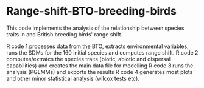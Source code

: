 # Range-shift-BTO-breeding-birds

This code implements the analysis of the relationship between species traits in and British breeding birds' range shift.

R code 1 processes data from the BTO, extracts environmental variables, runs the SDMs for the 160 initial species and computes range shift.
R code 2 computes/extratcs the species traits (biotic, abiotic and dispersal capabilities) and creates the main data file for modelling
R code 3 runs the analysis (PGLMMs) and exports the results
R code 4 generates most plots and other minor statistical analysis (wilcox tests etc).
